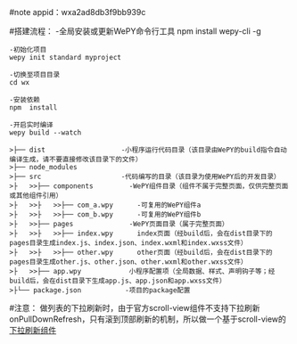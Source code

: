 #note
appid：wxa2ad8db3f9bb939c

#搭建流程：
	-全局安装或更新WePY命令行工具
	npm install wepy-cli -g

	-初始化项目
	wepy init standard myproject

	-切换至项目目录
	cd wx

	-安装依赖
	npm  install

	-开启实时编译
	wepy build --watch

	>├── dist                   -小程序运行代码目录（该目录由WePY的build指令自动编译生成，请不要直接修改该目录下的文件）
	>├── node_modules           
	>├── src                    -代码编写的目录（该目录为使用WePY后的开发目录）
	>├   >>├── components         -WePY组件目录（组件不属于完整页面，仅供完整页面或其他组件引用）
	>├   >>├   >>├── com_a.wpy      -可复用的WePY组件a
	>├   >>├   >>├── com_b.wpy      -可复用的WePY组件b
	>├   >>├── pages              -WePY页面目录（属于完整页面）
	>├   >>├   >>├── index.wpy      index页面（经build后，会在dist目录下的pages目录生成index.js、index.json、index.wxml和index.wxss文件）
	>├   >>├   >>├── other.wpy      other页面（经build后，会在dist目录下的pages目录生成other.js、other.json、other.wxml和other.wxss文件）
	>├   >>├── app.wpy            小程序配置项（全局数据、样式、声明钩子等；经build后，会在dist目录下生成app.js、app.json和app.wxss文件）
	>├└── package.json           -项目的package配置


#注意：
	做列表的下拉刷新时，由于官方scroll-view组件不支持下拉刷新onPullDownRefresh，只有滚到顶部刷新的机制，所以做一个基于scroll-view的[下拉刷新组件](https://github.com/Chaunjie/weapp-scroll-view-refresh)
		